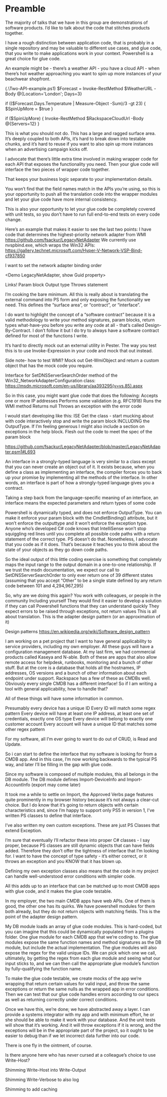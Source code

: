 
# Preamble

The majority of talks that we have in this group are demonstrations of software products. I’d like to talk about the code that stitches products together.

I have a rough distinction between application code, that is probably in a single repository and may be valuable to different use cases, and glue code, that you write to make applications work in your context. Powershell is a great choice for glue code.

An example might be - there’s a weather API - you have a cloud API - when there’s hot weather approaching you want to spin up more instances of your beachwear shopfront.

(.\Two-API-example.ps1)
$Forecast = Invoke-RestMethod $WeatherURL -Body @{Location='London'; Days=3}

if (($Forecast.Days.Temperature | Measure-Object -Sum)/3 -gt 23) {
    $SpinUpMore = $true
}

if ($SpinUpMore) {
    Invoke-RestMethod $RackspaceCloudUrl -Body @{Servers=12}
}



This is what you should not do. This has a large and ragged surface area. It’s deeply coupled to both APIs, it’s hard to break down into testable chunks, and it’s hard to reuse if you want to also spin up more instances when an advertising campaign kicks off.

I advocate that there’s little extra time involved in making wrapper code for each API that exposes the functionality you need. Then your glue code will interface the two pieces of wrapper code together.

That keeps your business logic separate to your implementation details.

You won’t find that the field names match in the APIs you’re using, so this is your opportunity to push all the translation code into the wrapper modules and let your glue code have more internal consistency.

This is also your opportunity to let your glue code be completely covered with unit tests, so you don’t have to run full end-to-end tests on every code change.

Here’s an example that makes it easier to see the last two points:
I have code that determines the highest-priority network adapter from WMI
https://github.com/fsackur/LegacyNetAdapter
We currently use nvspbind.exe, which wraps the Win32 APIs:
https://gallery.technet.microsoft.com/Hyper-V-Network-VSP-Bind-cf937850


I want to set the network adapter binding order

<Demo LegacyNetAdapter, show Guid property>

<Show sketching out of Invoke-NVSPbind>

Links!
Param block
Output type
Throws statement

I’m cooking the bare minimum. All this is really about is translating the external command into PS form and only exposing the functionality we need. This defines the “surface area”, or “contract”, or “interface”.

I do want to highlight the concept of a “software contract” because it is a valid methodology to write your method signatures, param blocks, return types what-have-you before you write any code at all - that’s called Design-By-Contract. I don’t follow it but I do try to always have a software contract defined for most of the functions I write.

It’s hard to directly mock out an external utility in Pester. The way you test this is to use Invoke-Expression in your code and mock that out instead.

Side note- how to test WMI?
Mock out Get-WmiObject and return a custom object that has the mock code you require.



















Interface for SetDNSServerSearchOrder method of the Win32_NetworkAdapterConfiguration class:
https://msdn.microsoft.com/en-us/library/aa393295(v=vs.85).aspx


So in this case, you might want glue code that does the following:
Accepts one or more IP addresses
Performs some validation (e.g. RFC1918)
Runs the WMI method
Returns null
Throws an exception with the error code

I would start developing like this:
ISE
Get the class - start mucking about with code interactively
stop and write the param block INCLUDING the OutputType. 
If I’m feeling generous I might also include a section on exceptions in the help block.
Flesh out the code to meet the spec of the param block

https://github.com/fsackur/LegacyNetAdapter/blob/master/LegacyNetAdapter.psm1#L693


An interface in a strongly-typed language is very similar to a class except that you can never create an object out of it. It exists because, when you define a class as implementing an interface, the compiler forces you to back up your promise by implementing all the methods of the interface. In other words, an interface is part of how a strongly-typed language gives you a contract.

Taking a step back from the language-specific meaning of an interface, an interface means the expected parameters and return types of some code

Powershell is dynamically typed, and does not enforce OutputType. You can make it enforce your param block with the CmdletBinding() attribute, but it won’t enforce the outputtype and it won’t enforce the exception type. Anyone who’s developed C# code knows that IntelliSense won’t stop squiggling red lines until you complete all possible code paths with a return statement of the correct type. PS doesn’t do that. Nonetheless, I advocate that you code as if it does. That’s because it teaches you to think about the state of your objects as they go down code paths.

So the ideal output of this little coding exercise is something that completely maps the input range to the output domain in a one-to-one relationship. If we trust the msdn documentation, we expect our call to SetDNSServerSearchOrder to only ever return one of 39 different states (assuming that you accept “Other” to be a single state defined by any return code between 101 and 4,294,967,295)

So, why are we doing this again?
You work with colleagues, or people in the community
Including yourself
They would find it easier to develop a solution if they can call Powershell functions that they can understand quickly
They expect errors to be raised through exceptions, not return values
This is all about translation. This is the adapter design pattern (or an approximation of it)


Design patterns
https://en.wikipedia.org/wiki/Software_design_pattern

I am working on a pet project that I want to have general applicability to service providers, including my own employer. All these guys will have a configuration management database. At my last firm, we had commercial products called Kaseya and N-able. Both of these are apps that also allow remote access for helpdesk, runbooks, monitoring and a bunch of other stuff. But at the core is a database that holds all the hostnames, IP addresses, OS versions and a bunch of other information about each endpoint under support. Rackspace has a few of these as CMDBs well. Obviously every single CMDB has a different interface! So if I am writing a tool with general applicability, how to handle that?

All of these things will have some information in common.

Presumably every device has a unique ID
Every ID will match some regex pattern
Every device will have at least one IP address, at least one set of credentials, exactly one OS type
Every device will belong to exactly one customer account
Every account will have a unique ID that matches some other regex pattern

For my software, all I’m ever going to want to do out of CRUD, is Read and Update.

So i can start to define the interface that my software is looking for from a CMDB app. And in this case, I’m now working backwards to the typical PS way, and later I’ll be filling in the gap with glue code.

Since my software is composed of multiple modules, this all belongs in the DB module. The DB module defines Import-DeviceInfo and Import-AccountInfo (export may come later)

It took me a while to settle on Import, the Approved Verbs page features quite prominently in my browser history because it’s not always a clear-cut choice. But I do know that it’s going to return objects with certain characteristics and, since I’m happy to support only PS5 in version 1, I’ve written PS classes to define that interface.

I’ve also written my own custom exceptions. These are just PS Classes that extend Exception.

I’m sure that eventually I’ll refactor these into proper C# classes - I say proper, because PS classes are still dynamic objects that can have fields added. Therefore they don’t offer the tightness of interface that I’m looking for. I want to have the concept of type safety - it’s either correct, or it throws an exception and you KNOW that it has blown up.

Defining my own exception classes also means that the code in my project can handle well-understood error conditions with simpler code.

All this adds up to an interface that can be matched up to most CMDB apps with glue code, and it makes the glue code testable.

In my employer, the two main CMDB apps have web APIs. One of them is good, the other one has its quirks. We have powershell modules for them both already, but they do not return objects with matching fields. This is the point of the adapter design pattern.

My DB module loads an array of glue code modules. This is hard-coded, but you can imagine that this could be dynamically populated from a plugins folder. One glue module for each CMDB app that we’re coding to. The glue modules expose the same function names and method signatures as the DB module, but include the actual implementation. The glue modules will also expose the regex for the valid unique IDs. We can pick which one we call, ultimately, by getting the regex from each glue module and seeing what our input sticks to, and we can then call the appropriate glue module’s function by fully-qualifying the function name.

To make the glue code testable, we create mocks of the app we’re wrapping that return certain values for valid input, and throw the same exceptions or return the same nulls as the wrapped app in error conditions. Then we can test that our glue code handles errors according to our specs as well as returning correctly under correct conditions.

Once we have this, we’re done; we have abstracted away a layer. I can provide a systems integrator with my app and with minimum effort, he or she should be able to make it work with your database. And the unit tests will show that it’s working. And it will throw exceptions if it is wrong, and the exceptions will be in the appropriate part of the project, so it ought to be easier to debug than if we let incorrect data further into our code.

There is one fly in the ointment, of course.

Is there anyone here who has *never* cursed at a colleague’s choice to use Write-Host?


Shimming Write-Host into Write-Output

Shimming Write-Verbose to also log

Shimming to add caching

